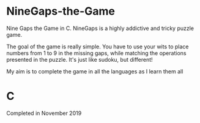 # NineGaps-the-Game
Nine Gaps the Game in C.
NineGaps is a highly addictive and tricky puzzle game.

The goal of the game is really simple. You have to use your wits to place numbers from 1 to 9 in the missing gaps, while matching the operations presented in the puzzle. It's just like sudoku, but different!

My aim is to complete the game in all the languages as I learn them all

# C
Completed in November 2019
